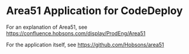 # Area51 Application for CodeDeploy

For an explanation of Area51, see https://confluence.hobsons.com/display/ProdEng/Area51

For the application itself, see https://github.com/Hobsons/area51